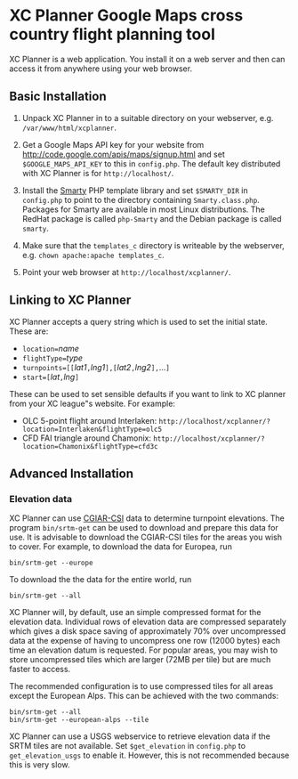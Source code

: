 XC Planner Google Maps cross country flight planning tool
=========================================================

XC Planner is a web application.  You install it on a web server and then can access it from anywhere using your web browser.


Basic Installation
------------------

1. Unpack XC Planner in to a suitable directory on your webserver, e.g. `/var/www/html/xcplanner`.

2. Get a Google Maps API key for your website from http://code.google.com/apis/maps/signup.html and set `$GOOGLE_MAPS_API_KEY` to this in `config.php`.  The default key distributed with XC Planner is for `http://localhost/`.

3. Install the [Smarty](http://www.smarty.net/) PHP template library and set `$SMARTY_DIR` in `config.php` to point to the directory containing `Smarty.class.php`.  Packages for Smarty are available in most Linux distributions. The RedHat package is called `php-Smarty` and the Debian package is called `smarty`.

4. Make sure that the `templates_c` directory is writeable by the webserver, e.g. `chown apache:apache templates_c`.

5. Point your web browser at `http://localhost/xcplanner/`.


Linking to XC Planner
---------------------

XC Planner accepts a query string which is used to set the initial state.  These are:

* `location=`_name_
* `flightType=`_type_
* `turnpoints=[[`_lat1_`,`_lng1_`],[`_lat2_`,`_lng2_`],`...`]`
* `start=[`_lat_`,`_lng_`]`

These can be used to set sensible defaults if you want to link to XC planner from your XC league&quot;s website.  For example:

* OLC 5-point flight around Interlaken: `http://localhost/xcplanner/?location=Interlaken&flightType=olc5`
* CFD FAI triangle around Chamonix: `http://localhost/xcplanner/?location=Chamonix&flightType=cfd3c`


Advanced Installation
---------------------

### Elevation data ###

XC Planner can use [CGIAR-CSI](http://srtm.csi.cgiar.org/) data to determine turnpoint elevations.  The program `bin/srtm-get` can be used to download and prepare this data for use.  It is advisable to download the CGIAR-CSI tiles for the areas you wish to cover. For example, to download the data for Europea, run

	bin/srtm-get --europe

To download the the data for the entire world, run

	bin/srtm-get --all

XC Planner will, by default, use an simple compressed format for the elevation data.  Individual rows of elevation data are compressed separately which gives a disk space saving of approximately 70% over uncompressed data at the expense of having to uncompress one row (12000 bytes) each time an elevation datum is requested.  For popular areas, you may wish to store uncompressed tiles which are larger (72MB per tile) but are much faster to access.

The recommended configuration is to use compressed tiles for all areas except the European Alps.  This can be achieved with the two commands:

	bin/srtm-get --all
	bin/srtm-get --european-alps --tile

XC Planner can use a USGS webservice to retrieve elevation data if the SRTM tiles are not available.  Set `$get_elevation` in `config.php` to `get_elevation_usgs` to enable it.  However, this is not recommended because this is very slow.
